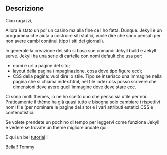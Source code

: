 ## Descrizione

Ciao ragazzi,

Allora è stato un po' un casino ma alla fine ce l'ho fatta. Dunque. Jekyll è un programma che aiuta a costruire siti statici, vuole dire che sono pensati per non avere cambi continui (tipo i siti dei giornali). 

In generale la creazione del sito si basa sue comandi Jekyll build e Jekyll serve. Jekyll ha una serie di cartelle con nomi default che usa per:
- nomi e url a pagine del sito;
- layout della pagina (impaginazione, cosa dove tipo figure ecc);
- CSS della pagina: vuol dire lo stile. Tipo se inserisco una immagine nella pagina che si chiama index.html, nel file index.css posso scrivere che dimensioni deve avere quell'immagine dove deve stare ecc. 

Ci sono molti themes, io ne ho scelto uno che penso sia utile per noi. Praticamente il thème ha già quasi tutto e bisogna solo cambiare i rispettivi nomi file (per nominare le pagine del sito) e i vari attributi estetici CSS e contenutistici.

Se volete prendete un pochino di tempo per leggervi come funziona Jekyll e vedere se trovate un thème migliore andate qui:


E qui un bel [tutorial](https://lenpaul.github.io/Millennial/) !


Bella!!
Tommy
